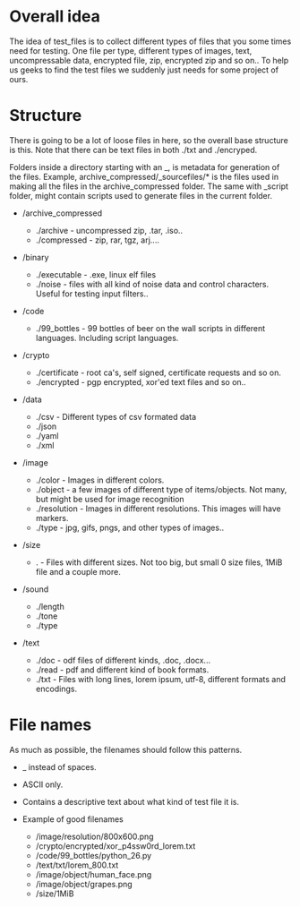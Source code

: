 Overall idea
============

The idea of test_files is to collect different types of files that you some times need for testing.
One file per type, different types of images, text, uncompressable data, encrypted file, zip, encrypted zip and so on..
To help us geeks to find the test files we suddenly just needs for some project of ours.


Structure
=========

There is going to be a lot of loose files in here, so the overall base structure is this.
Note that there can be text files in both ./txt and ./encryped.

Folders inside a directory starting with an _, is metadata for generation of the files.
Example, archive_compressed/_sourcefiles/* is the files used in making all the files in the archive_compressed folder.
The same with _script folder, might contain scripts used to generate files in the current folder.


* /archive_compressed
    * ./archive - uncompressed zip, .tar, .iso..
    * ./compressed - zip, rar, tgz, arj....

* /binary
    * ./executable - .exe, linux elf files
    * ./noise - files with all kind of noise data and control characters. Useful for testing input filters..

* /code
    * ./99_bottles - 99 bottles of beer on the wall scripts in different languages. Including script languages.

* /crypto
    * ./certificate - root ca's, self signed, certificate requests and so on.
    * ./encrypted - pgp encrypted, xor'ed text files and so on..

* /data
    * ./csv - Different types of csv formated data
    * ./json
    * ./yaml
    * ./xml

* /image
    * ./color - Images in different colors.
    * ./object - a few images of different type of items/objects. Not many, but might be used for image recognition
    * ./resolution - Images in different resolutions. This images will have markers.
    * ./type - jpg, gifs, pngs, and other types of images..

* /size
    * . - Files with different sizes. Not too big, but small 0 size files, 1MiB file and a couple more.

* /sound
    * ./length
    * ./tone
    * ./type

* /text
    * ./doc - odf files of different kinds, .doc, .docx...
    * ./read - pdf and different kind of book formats.
    * ./txt - Files with long lines, lorem ipsum, utf-8, different formats and encodings.


File names
==========

As much as possible, the filenames should follow this patterns.

* _ instead of spaces.
* ASCII only.
* Contains a descriptive text about what kind of test file it is.

* Example of good filenames
    * /image/resolution/800x600.png
    * /crypto/encrypted/xor_p4ssw0rd_lorem.txt
    * /code/99_bottles/python_26.py
    * /text/txt/lorem_800.txt
    * /image/object/human_face.png
    * /image/object/grapes.png
    * /size/1MiB